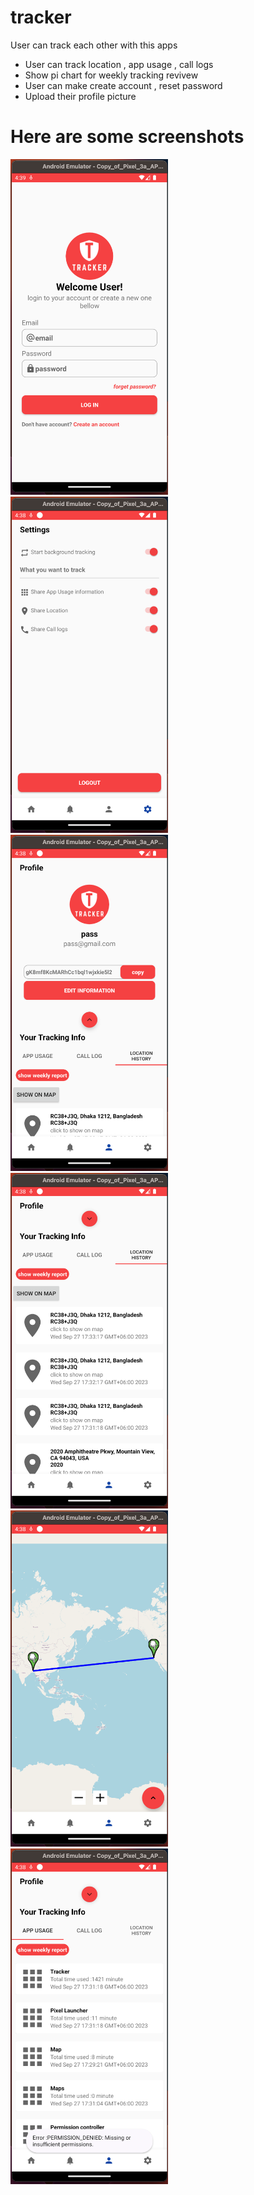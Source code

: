 # tracker

User can track each other with this apps

 - User can track location , app usage , call logs
 - Show pi chart for weekly tracking revivew
 - User can make create account , reset password
 - Upload their profile picture

# Here are some screenshots

<img src="./images/one.png" width=50%>
<img src="./images/two.png" width=50%>
<img src="./images/three.png" width=50%>
<img src="./images/four.png" width=50%>
<img src="./images/five.png" width=50%>
<img src="./images/six.png" width=50%>
